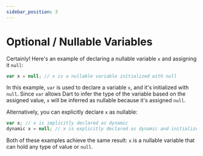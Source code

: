 ```yaml
---
sidebar_position: 3
---
```


# Optional / Nullable Variables

Certainly! Here's an example of declaring a nullable variable `x` and assigning it `null`:

```Javascript
var x = null; // x is a nullable variable initialized with null
```

In this example, `var` is used to declare a variable `x`, and it's initialized with `null`. Since `var` allows Dart to infer the type of the variable based on the assigned value, `x` will be inferred as nullable because it's assigned `null`. 

Alternatively, you can explicitly declare `x` as nullable:

```Javascript
var x; // x is implicitly declared as dynamic
dynamic x = null; // x is explicitly declared as dynamic and initialized with null
```

Both of these examples achieve the same result: `x` is a nullable variable that can hold any type of value or `null`.
